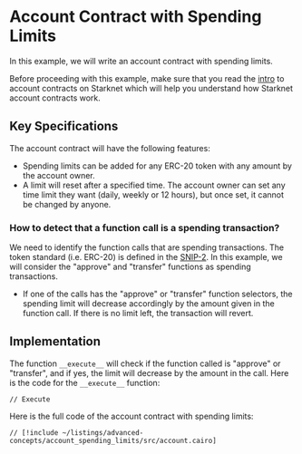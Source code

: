 # Account Contract with Spending Limits

In this example, we will write an account contract with spending limits.

Before proceeding with this example, make sure that you read the [intro](/advanced-concepts/account_abstraction/account_contract) to account contracts on Starknet which will help you understand how Starknet account contracts work.

## Key Specifications

The account contract will have the following features: 

- Spending limits can be added for any ERC-20 token with any amount by the account owner.
- A limit will reset after a specified time. The account owner can set any time limit they want (daily, weekly or 12 hours), but once set, it cannot be changed by anyone.

### How to detect that a function call is a spending transaction?

We need to identify the function calls that are spending transactions.
The token standard (i.e. ERC-20) is defined in the [SNIP-2](https://github.com/starknet-io/SNIPs/blob/main/SNIPS/snip-2.md).
 In this example, we will consider the "approve" and "transfer" functions as spending transactions.

- If one of the calls has the "approve" or "transfer" function selectors, the spending limit will decrease accordingly by the amount given in the function call. If there is no limit left, the transaction will revert.

## Implementation

The function `__execute__` will check if the function called is "approve" or "transfer", and if yes, the limit will decrease by the amount in the call. Here is the code for the `__execute__` function: 

```cairo
// Execute
```

Here is the full code of the account contract with spending limits:

```cairo
// [!include ~/listings/advanced-concepts/account_spending_limits/src/account.cairo]
```